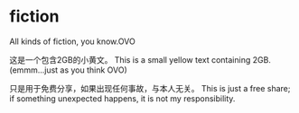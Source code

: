 # fiction
All kinds of fiction, you know.OVO

这是一个包含2GB的小黄文。
This is a small yellow text containing 2GB.(emmm...just as you think OVO)

只是用于免费分享，如果出现任何事故，与本人无关。
This is just a free share; if something unexpected happens, it is not my responsibility.
